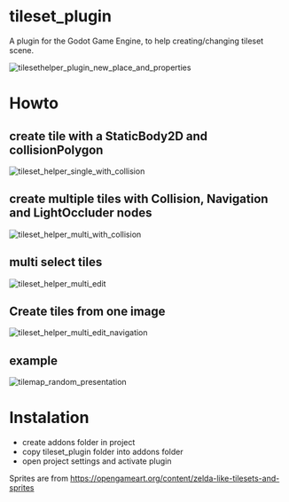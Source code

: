 # tileset_plugin
A plugin for the Godot Game Engine, to help creating/changing tileset scene.

![tilesethelper_plugin_new_place_and_properties](https://user-images.githubusercontent.com/10463138/38586551-7810abea-3d1e-11e8-8f86-28007df5faa5.png)

# Howto
## create tile with a StaticBody2D and collisionPolygon
![tileset_helper_single_with_collision](https://user-images.githubusercontent.com/10463138/38586612-bcd317ae-3d1e-11e8-9854-7161938aa796.gif)
## create multiple tiles with Collision, Navigation and LightOccluder nodes
![tileset_helper_multi_with_collision](https://user-images.githubusercontent.com/10463138/38586637-d4ddbe6c-3d1e-11e8-878d-58b4c6eba01c.gif)
## multi select tiles
![tileset_helper_multi_edit](https://user-images.githubusercontent.com/10463138/38586709-274d67e2-3d1f-11e8-8f4e-c6a5d280f26a.gif)
## Create tiles from one image
![tileset_helper_multi_edit_navigation](https://user-images.githubusercontent.com/10463138/38586731-4187cd96-3d1f-11e8-8297-9b6fd755898f.gif)

## example
![tilemap_random_presentation](https://user-images.githubusercontent.com/10463138/38587008-437506ea-3d20-11e8-9445-1e483ec8a62f.gif)


# Instalation
- create addons folder in project
- copy tileset_plugin folder into addons folder
- open project settings and activate plugin

Sprites are from https://opengameart.org/content/zelda-like-tilesets-and-sprites
